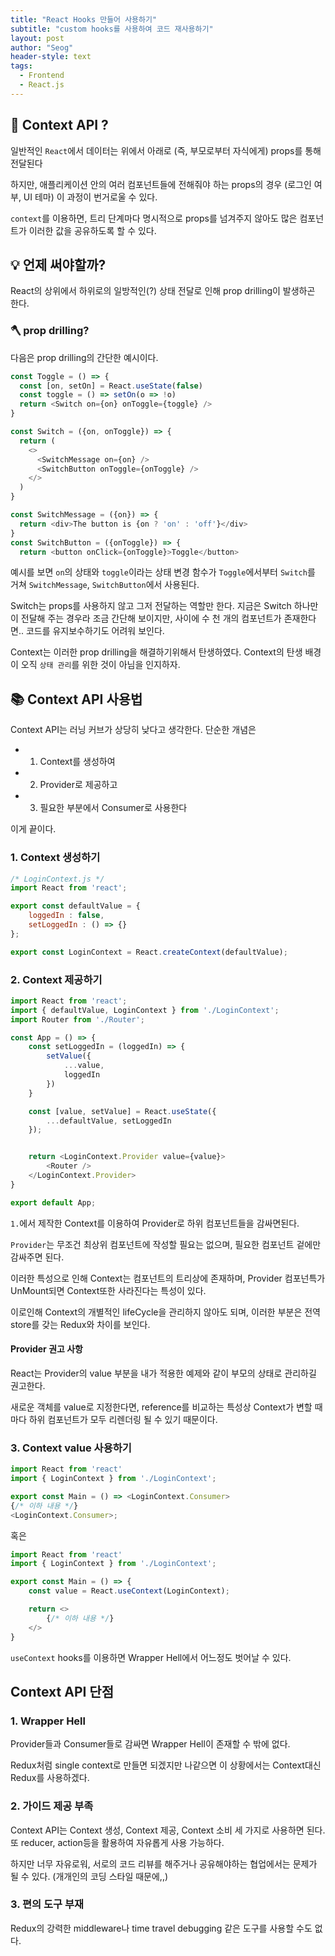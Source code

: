 ```yaml
---
title: "React Hooks 만들어 사용하기"
subtitle: "custom hooks를 사용하여 코드 재사용하기"
layout: post
author: "Seog"
header-style: text
tags: 
  - Frontend
  - React.js
---
```


## 👀 Context API ?

일반적인 `React`에서 데이터는 위에서 아래로 (즉, 부모로부터 자식에게) props를 통해 전달된다

하지만, 애플리케이션 안의 여러 컴포넌트들에 전해줘야 하는 props의 경우 (로그인 여부, UI 테마) 이 과정이 번거로울 수 있다. 

`context`를 이용하면, 트리 단계마다 명시적으로 props를 넘겨주지 않아도 많은 컴포넌트가 이러한 값을 공유하도록 할 수 있다.

## 💡 언제 써야할까?

React의 상위에서 하위로의 일방적인(?) 상태 전달로 인해 prop drilling이 발생하곤 한다.

### 🪓 prop drilling?

다음은 prop drilling의 간단한 예시이다.

```javascript
const Toggle = () => {
  const [on, setOn] = React.useState(false)
  const toggle = () => setOn(o => !o)
  return <Switch on={on} onToggle={toggle} />
}

const Switch = ({on, onToggle}) => {
  return (
    <>
      <SwitchMessage on={on} />
      <SwitchButton onToggle={onToggle} />
    </>
  )
}

const SwitchMessage = ({on}) => {
  return <div>The button is {on ? 'on' : 'off'}</div>
}
const SwitchButton = ({onToggle}) => {
  return <button onClick={onToggle}>Toggle</button>
```

예시를 보면 `on`의 상태와 `toggle`이라는 상태 변경 함수가 `Toggle`에서부터 `Switch`를 거쳐 `SwitchMessage`, `SwitchButton`에서 사용된다.

Switch는 props를 사용하지 않고 그저 전달하는 역할만 한다. 지금은 Switch 하나만이 전달해 주는 경우라 조금 간단해 보이지만, 사이에 수 천 개의 컴포넌트가 존재한다면.. 코드를 유지보수하기도 어려워 보인다.

Context는 이러한 prop drilling을 해결하기위해서 탄생하였다. Context의 탄생 배경이 오직 `상태 관리`를 위한 것이 아님을 인지하자. 

## 📚 Context API 사용법

Context API는 러닝 커브가 상당히 낮다고 생각한다. 단순한 개념은 

* 1. Context를 생성하여
* 2. Provider로 제공하고
* 3. 필요한 부분에서 Consumer로 사용한다

이게 끝이다.

### 1. Context 생성하기

```javascript
/* LoginContext.js */
import React from 'react';

export const defaultValue = {
    loggedIn : false,
    setLoggedIn : () => {}
};

export const LoginContext = React.createContext(defaultValue);
```

### 2. Context 제공하기

```javascript
import React from 'react';
import { defaultValue, LoginContext } from './LoginContext';
import Router from './Router';

const App = () => {
    const setLoggedIn = (loggedIn) => {
        setValue({
            ...value,
            loggedIn
        })
    }

    const [value, setValue] = React.useState({
        ...defaultValue, setLoggedIn
    });


    return <LoginContext.Provider value={value}>
        <Router />
    </LoginContext.Provider>
}

export default App;
```

`1.`에서 제작한 Context를 이용하여 Provider로 하위 컴포넌트들을 감싸면된다.

`Provider`는 무조건 최상위 컴포넌트에 작성할 필요는 없으며, 필요한 컴포넌트 겉에만 감싸주면 된다.

이러한 특성으로 인해 Context는 컴포넌트의 트리상에 존재하며, Provider 컴포넌특가 UnMount되면 Context또한 사라진다는 특성이 있다.

이로인해 Context의 개별적인 lifeCycle을 관리하지 않아도 되며, 이러한 부분은 전역 store를 갖는 Redux와 차이를 보인다.

#### Provider 권고 사항

React는 Provider의 value 부분을 내가 적용한 예제와 같이 부모의 상태로 관리하길 권고한다.

새로운 객체를 value로 지정한다면, reference를 비교하는 특성상 Context가 변할 때마다 하위 컴포넌트가 모두 리렌더링 될 수 있기 때문이다.

### 3. Context value 사용하기

```javascript
import React from 'react'
import { LoginContext } from './LoginContext';

export const Main = () => <LoginContext.Consumer>
{/* 이하 내용 */}
<LoginContext.Consumer>;
```

혹은


```javascript
import React from 'react'
import { LoginContext } from './LoginContext';

export const Main = () => {
    const value = React.useContext(LoginContext);

    return <>
        {/* 이하 내용 */}
    </>
}
```

`useContext` hooks를 이용하면 Wrapper Hell에서 어느정도 벗어날 수 있다.

## Context API 단점

### 1. Wrapper Hell

Provider들과 Consumer들로 감싸면 Wrapper Hell이 존재할 수 밖에 없다.

Redux처럼 single context로 만들면 되겠지만 나같으면 이 상황에서는 Context대신 Redux를 사용하겠다.

### 2. 가이드 제공 부족

Context API는 Context 생성, Context 제공, Context 소비 세 가지로 사용하면 된다. 또 reducer, action등을 활용하여 자유롭게 사용 가능하다.

하지만 너무 자유로워, 서로의 코드 리뷰를 해주거나 공유해야하는 협업에서는 문제가 될 수 있다. (개개인의 코딩 스타일 때문에,,)

### 3. 편의 도구 부재

Redux의 강력한 middleware나 time travel debugging 같은 도구를 사용할 수도 없다. 